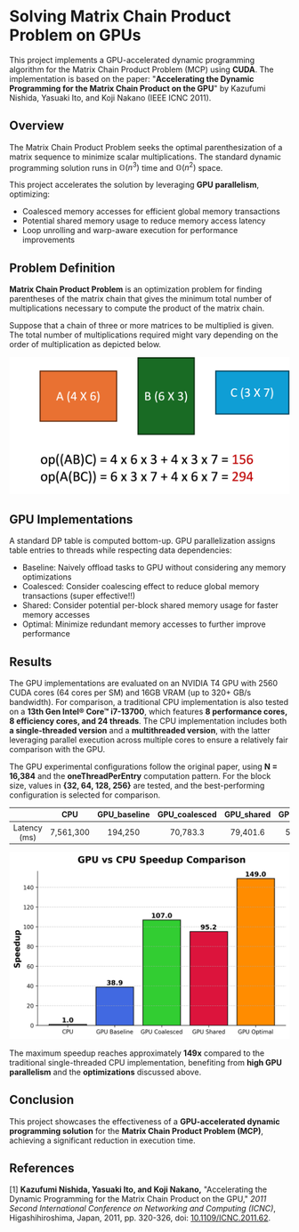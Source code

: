 # Solving Matrix Chain Product Problem on GPUs

This project implements a GPU-accelerated dynamic programming algorithm for the Matrix Chain Product Problem (MCP) using **CUDA**. The implementation is based on the paper: "**Accelerating the Dynamic Programming for the Matrix Chain Product on the GPU**" by Kazufumi Nishida, Yasuaki Ito, and Koji Nakano (IEEE ICNC 2011).

## Overview

The Matrix Chain Product Problem seeks the optimal parenthesization of a matrix sequence to minimize scalar multiplications. The standard dynamic programming solution runs in $\mathbb{O}(n^3)$ time and $\mathbb{O}(n^2)$ space.

This project accelerates the solution by leveraging **GPU parallelism**, optimizing:

- Coalesced memory accesses for efficient global memory transactions
- Potential shared memory usage to reduce memory access latency
- Loop unrolling and warp-aware execution for performance improvements

## Problem Definition

**Matrix Chain Product Problem** is an optimization problem for finding parentheses of the matrix chain that gives the minimum total number of multiplications necessary to compute the product of the matrix chain. 

Suppose that a chain of three or more matrices to be multiplied is given. The total number of multiplications required might vary depending on the order of multiplication as depicted below.

![pic](src/chain.png)

## GPU Implementations

A standard DP table is computed bottom-up. GPU parallelization assigns table entries to threads while respecting data dependencies:

- Baseline: Naively offload tasks to GPU without considering any memory optimizations
- Coalesced: Consider coalescing effect to reduce global memory transactions (super effective!!)
- Shared: Consider potential per-block shared memory usage for faster memory accesses
- Optimal: Minimize redundant memory accesses to further improve performance

## Results

The GPU implementations are evaluated on an NVIDIA T4 GPU with 2560 CUDA cores (64 cores per SM) and 16GB VRAM (up to 320+ GB/s bandwidth). For comparison, a traditional CPU implementation is also tested on a **13th Gen Intel® Core™ i7-13700**, which features **8 performance cores, 8 efficiency cores, and 24 threads**. The CPU implementation includes both **a single-threaded version** and a **multithreaded version**, with the latter leveraging parallel execution across multiple cores to ensure a relatively fair comparison with the GPU.

The GPU experimental configurations follow the original paper, using **N = 16,384** and the **oneThreadPerEntry** computation pattern. For the block size, values in **{32, 64, 128, 256}** are tested, and the best-performing configuration is selected for comparison.

||  CPU   | GPU_baseline | GPU_coalesced | GPU_shared | GPU_optimal |
|:-:| :-:  | :-:  | :-: | :-: | :-: |
| Latency (ms) | 7,561,300  | 194,250 | 70,783.3 | 79,401.6 | 50,736.4 |

![title](src/result.png)

The maximum speedup reaches approximately **149x** compared to the traditional single-threaded CPU implementation, benefiting from **high GPU parallelism** and the **optimizations** discussed above.

## Conclusion

This project showcases the effectiveness of a **GPU-accelerated dynamic programming solution** for the **Matrix Chain Product Problem (MCP)**, achieving a significant reduction in execution time.

## References

[1] **Kazufumi Nishida, Yasuaki Ito, and Koji Nakano,** "Accelerating the Dynamic Programming for the Matrix Chain Product on the GPU," *2011 Second International Conference on Networking and Computing (ICNC)*, Higashihiroshima, Japan, 2011, pp. 320-326, doi: [10.1109/ICNC.2011.62](https://doi.org/10.1109/ICNC.2011.62).

